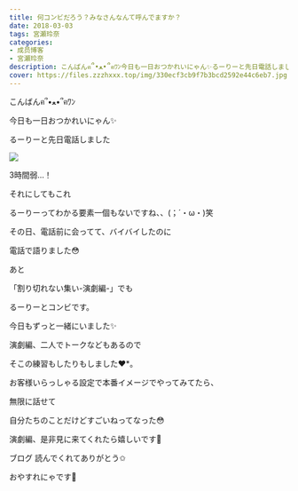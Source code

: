 ```yaml
---
title: 何コンビだろう？みなさんなんて呼んでますか？
date: 2018-03-03
tags: 宮瀬玲奈
categories: 
- 成员博客
- 宮瀬玲奈
description: こんばんฅ՞•ﻌ•՞ฅﾜﾝ今日も一日おつかれいにゃん✨るーりーと先日電話しました3時間弱...！それにしてもこれるーりーってわかる要素一個もな...
cover: https://files.zzzhxxx.top/img/330ecf3cb9f7b3bcd2592e44c6eb7.jpg 
---
```





こんばんฅ՞•ﻌ•՞ฅﾜﾝ



今日も一日おつかれいにゃん✨






るーりーと先日電話しました



![](https://files.zzzhxxx.top/img/330ecf3cb9f7b3bcd2592e44c6eb7.jpg)






3時間弱...！






それにしてもこれ

るーりーってわかる要素一個もないですね、、(；´・ω・)笑





その日、電話前に会ってて、バイバイしたのに

電話で語りました😳















あと

「割り切れない集い-演劇編-」でも

るーりーとコンビです。



今日もずっと一緒にいました✨




演劇編、二人でトークなどもあるので

そこの練習もしたりもしました❤︎*。




お客様いらっしゃる設定で本番イメージでやってみてたら、

無限に話せて

自分たちのことだけどすごいねってなった😳









演劇編、是非見に来てくれたら嬉しいです💓









ブログ
読んでくれてありがとう✩




おやすれにゃです💓


